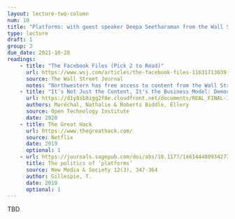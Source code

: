 ```yaml
---
layout: lecture-two-column
num: 10
title: "Platforms: with guest speaker Deepa Seetharaman from the Wall Street Journal"
type: lecture
draft: 1
group: 3
due_date: 2021-10-28
readings:
    - title: "The Facebook Files (Pick 2 to Read)"
      url: https://www.wsj.com/articles/the-facebook-files-11631713039
      source: The Wall Street Journal
      notes: "Northwestern has free access to content from the Wall Street Journal. Access it here: <a href='https://wsj.com/northwestern' target='_blank'>https://wsj.com/northwestern</a>."
    - title: "It's Not Just the Content, It's the Business Model: Democracy’s Online Speech Challenge"
      url: https://d1y8sb8igg2f8e.cloudfront.net/documents/REAL_FINAL-Its_Not_Just_the_Content_Its_the_Business_Model.pdf
      authors: Maréchal, Nathalie & Roberts Biddle, Ellery
      source: Open Technology Institute
      date: 2020
    - title: The Great Hack
      url: https://www.thegreathack.com/
      source: Netflix
      date: 2019
      optional: 1
    - url: https://journals.sagepub.com/doi/abs/10.1177/1461444809342738
      title: The politics of ‘platforms’
      source: New Media & Society 12(3), 347-364
      author: Gillespie, T.
      date: 2010
      optional: 1
---
```

TBD